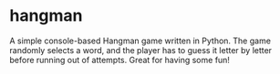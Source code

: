 # hangman
A simple console-based Hangman game written in Python. The game randomly selects a word, and the player has to guess it letter by letter before running out of attempts. Great for having some fun!
